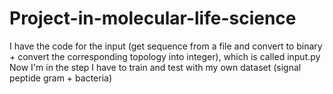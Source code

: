 # Project-in-molecular-life-science
I have the code for the input (get sequence from a file and convert to binary + convert the corresponding topology into integer), which is called input.py 
Now I'm in the step I have to train and test with my own dataset (signal peptide gram + bacteria)
